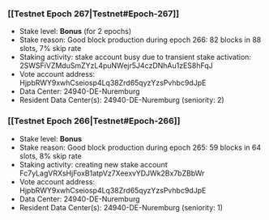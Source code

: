 ### [[Testnet Epoch 267|Testnet#Epoch-267]]
* Stake level: **Bonus** (for 2 epochs)
* Stake reason: Good block production during epoch 266: 82 blocks in 88 slots, 7% skip rate
* Staking activity: stake account busy due to transient stake activation: 2SWSFiVZMduSmZYzL4puNWejr5J4czDNhAu1zES8hFqJ
* Vote account address: HjpbRWY9xwhCseiosp4Lq38Zrd65qyzYzsPvhbc9dJpE
* Data Center: 24940-DE-Nuremburg
* Resident Data Center(s): 24940-DE-Nuremburg (seniority: 2)
### [[Testnet Epoch 266|Testnet#Epoch-266]]
* Stake level: **Bonus**
* Stake reason: Good block production during epoch 265: 59 blocks in 64 slots, 8% skip rate
* Staking activity: creating new stake account Fc7yLagVRXsHjFoxB1atpVz7XeexvYDJWk2Bx7bZBbWr
* Vote account address: HjpbRWY9xwhCseiosp4Lq38Zrd65qyzYzsPvhbc9dJpE
* Data Center: 24940-DE-Nuremburg
* Resident Data Center(s): 24940-DE-Nuremburg (seniority: 1)
